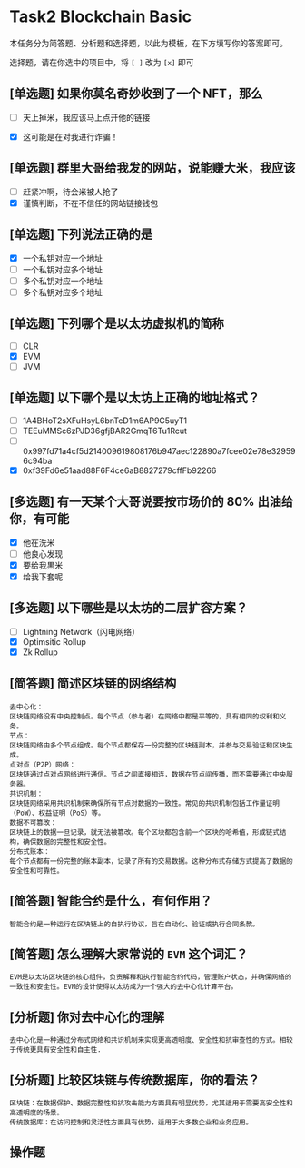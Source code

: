 # Task2 Blockchain Basic

本任务分为简答题、分析题和选择题，以此为模板，在下方填写你的答案即可。

选择题，请在你选中的项目中，将 `[ ]` 改为 `[x]` 即可



## [单选题] 如果你莫名奇妙收到了一个 NFT，那么

- [ ] 天上掉米，我应该马上点开他的链接
- [x] 这可能是在对我进行诈骗！



## [单选题] 群里大哥给我发的网站，说能赚大米，我应该

- [ ] 赶紧冲啊，待会米被人抢了
- [x] 谨慎判断，不在不信任的网站链接钱包

## [单选题] 下列说法正确的是

- [x] 一个私钥对应一个地址
- [ ] 一个私钥对应多个地址
- [ ] 多个私钥对应一个地址
- [ ] 多个私钥对应多个地址

 ## [单选题] 下列哪个是以太坊虚拟机的简称

- [ ] CLR
- [x] EVM
- [ ] JVM

## [单选题] 以下哪个是以太坊上正确的地址格式？

- [ ] 1A4BHoT2sXFuHsyL6bnTcD1m6AP9C5uyT1
- [ ] TEEuMMSc6zPJD36gfjBAR2GmqT6Tu1Rcut
- [ ] 0x997fd71a4cf5d214009619808176b947aec122890a7fcee02e78e329596c94ba
- [x] 0xf39Fd6e51aad88F6F4ce6aB8827279cffFb92266
      
## [多选题] 有一天某个大哥说要按市场价的 80% 出油给你，有可能

- [x] 他在洗米
- [ ] 他良心发现
- [x] 要给我黒米
- [x] 给我下套呢

## [多选题] 以下哪些是以太坊的二层扩容方案？

- [ ] Lightning Network（闪电网络）
- [x] Optimsitic Rollup
- [x] Zk Rollup

## [简答题] 简述区块链的网络结构

```
去中心化：
区块链网络没有中央控制点。每个节点（参与者）在网络中都是平等的，具有相同的权利和义务。
节点：
区块链网络由多个节点组成。每个节点都保存一份完整的区块链副本，并参与交易验证和区块生成。
点对点（P2P）网络：
区块链通过点对点网络进行通信。节点之间直接相连，数据在节点间传播，而不需要通过中央服务器。
共识机制：
区块链网络采用共识机制来确保所有节点对数据的一致性。常见的共识机制包括工作量证明（PoW）、权益证明（PoS）等。
数据不可篡改：
区块链上的数据一旦记录，就无法被篡改。每个区块都包含前一个区块的哈希值，形成链式结构，确保数据的完整性和安全性。
分布式账本：
每个节点都有一份完整的账本副本，记录了所有的交易数据。这种分布式存储方式提高了数据的安全性和可靠性。
```



## [简答题] 智能合约是什么，有何作用？

```
智能合约是一种运行在区块链上的自执行协议，旨在自动化、验证或执行合同条款。
```



## [简答题] 怎么理解大家常说的 `EVM` 这个词汇？

```
EVM是以太坊区块链的核心组件，负责解释和执行智能合约代码，管理账户状态，并确保网络的一致性和安全性。EVM的设计使得以太坊成为一个强大的去中心化计算平台。
```



## [分析题] 你对去中心化的理解

```
去中心化是一种通过分布式网络和共识机制来实现更高透明度、安全性和抗审查性的方式。相较于传统更具有安全性和自主性.
```



## [分析题] 比较区块链与传统数据库，你的看法？

```
区块链：在数据保护、数据完整性和抗攻击能力方面具有明显优势，尤其适用于需要高安全性和高透明度的场景。
传统数据库：在访问控制和灵活性方面具有优势，适用于大多数企业和业务应用。
```



## 操作题
